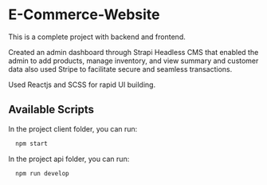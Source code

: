 # E-Commerce-Website

This is a complete project with backend and frontend.

Created an admin dashboard through Strapi Headless CMS that enabled the admin to add products, manage inventory, and view summary and customer data also used Stripe to facilitate secure and seamless transactions.

Used Reactjs and SCSS for rapid UI building. 

## Available Scripts

In the project client folder, you can run:

```bash
  npm start
```

In the project api folder, you can run:

```bash
  npm run develop
```
